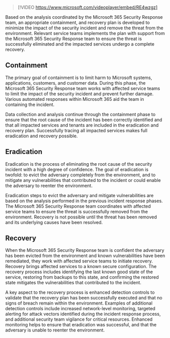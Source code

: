 >[!VIDEO https://www.microsoft.com/videoplayer/embed/RE4wzgz]

Based on the analysis coordinated by the Microsoft 365 Security Response team, an appropriate containment, and recovery plan is developed to minimize the impact of the security incident and remove the threat from the environment. Relevant service teams implements the plan with support from the Microsoft 365 Security Response team to ensure the threat is successfully eliminated and the impacted services undergo a complete recovery.

## Containment ##

The primary goal of containment is to limit harm to Microsoft systems, applications, customers, and customer data. During this phase, the Microsoft 365 Security Response team works with affected service teams to limit the impact of the security incident and prevent further damage. Various automated responses within Microsoft 365 aid the team in containing the incident.

Data collection and analysis continue through the containment phase to ensure that the root cause of the incident has been correctly identified and that all impacted services and tenants are included in the eradication and recovery plan. Successfully tracing all impacted services makes full eradication and recovery possible.

## Eradication ##

Eradication is the process of eliminating the root cause of the security incident with a high degree of confidence. The goal of eradication is twofold: to evict the adversary completely from the environment, and to mitigate any vulnerabilities that contributed to the incident or could enable the adversary to reenter the environment.

Eradication steps to evict the adversary and mitigate vulnerabilities are based on the analysis performed in the previous incident response phases. The Microsoft 365 Security Response team coordinates with affected service teams to ensure the threat is successfully removed from the environment. Recovery is not possible until the threat has been removed and its underlying causes have been resolved.

## Recovery ##

When the Microsoft 365 Security Response team is confident the adversary has been evicted from the environment and known vulnerabilities have been remediated, they work with affected service teams to initiate recovery. Recovery brings affected services to a known secure configuration. The recovery process includes identifying the last known good state of the service, restoring from backups to this state, and confirming the restored state mitigates the vulnerabilities that contributed to the incident.

A key aspect to the recovery process is enhanced detection controls to validate that the recovery plan has been successfully executed and that no signs of breach remain within the environment. Examples of additional detection controls include increased network-level monitoring, targeted alerting for attack vectors identified during the incident response process, and additional security team vigilance for critical resources. Enhanced monitoring helps to ensure that eradication was successful, and that the adversary is unable to reenter the environment.
